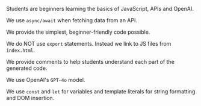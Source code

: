 Students are beginners learning the basics of JavaScript, APIs and OpenAI.

We use `async/await` when fetching data from an API.

We provide the simplest, beginner-friendly code possible.

We do NOT use `export` statements. Instead we link to JS files from `index.html`.

We provide comments to help students understand each part of the generated code.

We use OpenAI's `GPT-4o` model.

We use `const` and `let` for variables and template literals for string formatting and DOM insertion.
